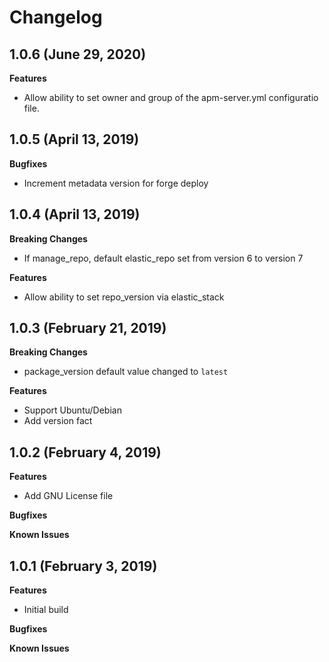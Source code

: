 Changelog
=========

1.0.6 (June 29, 2020)
----------------------
**Features**
  * Allow ability to set owner and group of the apm-server.yml configuratio file.

1.0.5 (April 13, 2019)
----------------------
**Bugfixes**
  * Increment metadata version for forge deploy

1.0.4 (April 13, 2019)
----------------------
**Breaking Changes**
  * If manage_repo, default elastic_repo set from version 6 to version 7

**Features**
  * Allow ability to set repo_version via elastic_stack

1.0.3 (February 21, 2019)
------------------------
**Breaking Changes**
  * package_version default value changed to `latest`

**Features**
  * Support Ubuntu/Debian
  * Add version fact

1.0.2 (February 4, 2019)
------------------------
**Features**
  * Add GNU License file

**Bugfixes**

**Known Issues**

1.0.1 (February 3, 2019)
------------------------
**Features**
  * Initial build

**Bugfixes**

**Known Issues**
